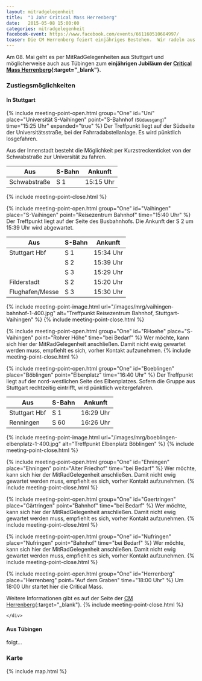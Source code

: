 ```yaml
---
layout: mitradgelegenheit
title:  "1 Jahr Critical Mass Herrenberg"
date:   2015-05-08 15:00:00
categories: mitradgelegenheit
facebook-event: https://www.facebook.com/events/661160510684997/
teaser: Die CM Herrenberg feiert einjähriges Bestehen.  Wir radeln aus Stuttgart und Tübingen nach Herrenberg und feiern gemeinsam.
---
```


Am 08.&nbsp;Mai geht es per MitRadGelegenheiten aus Stuttgart und möglicherweise auch aus Tübingen zum **einjährigen Jubiläum der [Critical Mass Herrenberg][CM-Herrenberg]{:target="_blank"}**.


### Zustiegsmöglichkeiten

<div class="row">
  <div class="col-md-6">
    <h4>In Stuttgart</h4>
    <div class="panel-group" id="accordionOne" role="tablist" aria-multiselectable="true">

{% include meeting-point-open.html group="One" id="Uni" place="Universität S-Vaihingen" point="S-Bahnhof <small>(Südausgang)</small>" time="15:25 Uhr" expanded="true" %}
Der Treffpunkt liegt auf der Südseite der Universitätsstraße, bei der
Fahrradabstellanlage.  Es wird pünktlich losgefahren.

Aus der Innenstadt besteht die Möglichkeit per Kurzstreckenticket von der
Schwabstraße zur Universität zu fahren.

<table class="table table-striped table-condensed">
  <thead>
    <tr>
      <th>Aus</th>
      <th>S-Bahn</th>
      <th>Ankunft</th>
    </tr>
  </thead>
  <tbody>
    <tr>
      <td>Schwabstraße</td>
      <td><span class="fa fa-train"></span> S&nbsp;1</td>
      <td><span class="fa fa-clock-o"></span> 15:15 Uhr</td>
    </tr>
  </tbody>
</table>
{% include meeting-point-close.html %}

{% include meeting-point-open.html group="One" id="Vaihingen" place="S-Vaihingen" point="Reisezentrum Bahnhof" time="15:40 Uhr" %}
Der Treffpunkt liegt auf der Seite des Busbahnhofs.  Die Ankunft der
S&nbsp;2 um 15:39&nbsp;Uhr wird abgewartet.

<table class="table table-striped table-condensed">
  <thead>
    <tr>
      <th>Aus</th>
      <th>S-Bahn</th>
      <th>Ankunft</th>
    </tr>
  </thead>
  <tbody>
    <tr>
      <td>Stuttgart Hbf</td>
      <td><span class="fa fa-train"></span> S&nbsp;1</td>
      <td><span class="fa fa-clock-o"></span> 15:34 Uhr</td>
    </tr>
    <tr>
      <td>&nbsp;</td>
      <td><span class="fa fa-train"></span> S&nbsp;2</td>
      <td><span class="fa fa-clock-o"></span> 15:39 Uhr</td>
    </tr>
    <tr>
      <td>&nbsp;</td>
      <td><span class="fa fa-train"></span> S&nbsp;3</td>
      <td><span class="fa fa-clock-o"></span> 15:29 Uhr</td>
    </tr>
    <tr>
      <td>Filderstadt</td>
      <td><span class="fa fa-train"></span> S&nbsp;2</td>
      <td><span class="fa fa-clock-o"></span> 15:20 Uhr</td>
    </tr>
    <tr>
      <td>Flughafen/Messe</td>
      <td><span class="fa fa-train"></span> S&nbsp;3</td>
      <td><span class="fa fa-clock-o"></span> 15:30 Uhr</td>
    </tr>
  </tbody>
</table>
{% include meeting-point-image.html url="/images/mrg/vaihingen-bahnhof-1-400.jpg" alt="Treffpunkt Reisezentrum Bahnhof, Stuttgart-Vaihingen" %}
{% include meeting-point-close.html %}

{% include meeting-point-open.html group="One" id="RHoehe" place="S-Vaihingen" point="Rohrer Höhe" time="bei Bedarf" %}
Wer möchte, kann sich hier der MitRadGelegenheit anschließen.  Damit
nicht ewig gewartet werden muss, empfiehlt es sich, vorher Kontakt
aufzunehmen.
{% include meeting-point-close.html %}

{% include meeting-point-open.html group="One" id="Boeblingen" place="Böblingen" point="Elbenplatz" time="16:40 Uhr" %}
Der Treffpunkt liegt auf der nord-westlichen Seite des Elbenplatzes.
Sofern die Gruppe aus Stuttgart rechtzeitig eintrifft, wird pünktlich
weitergefahren.

<table class="table table-striped table-condensed">
  <thead>
    <tr>
      <th>Aus</th>
      <th>S-Bahn</th>
      <th>Ankunft</th>
    </tr>
  </thead>
  <tbody>
    <tr>
      <td>Stuttgart Hbf</td>
      <td><span class="fa fa-train"></span> S&nbsp;1</td>
      <td><span class="fa fa-clock-o"></span> 16:29 Uhr</td>
    </tr>
    <tr>
      <td>Renningen</td>
      <td><span class="fa fa-train"></span> S&nbsp;60</td>
      <td><span class="fa fa-clock-o"></span> 16:26 Uhr</td>
    </tr>
  </tbody>
</table>
{% include meeting-point-image.html url="/images/mrg/boeblingen-elbenplatz-1-400.jpg" alt="Treffpunkt Elbenplatz Böblingen" %}
{% include meeting-point-close.html %}

{% include meeting-point-open.html group="One" id="Ehningen" place="Ehningen" point="Alter Friedhof" time="bei Bedarf" %}
Wer möchte, kann sich hier der MitRadGelegenheit anschließen.  Damit nicht ewig gewartet werden muss, empfiehlt es sich, vorher Kontakt aufzunehmen.
{% include meeting-point-close.html %}

{% include meeting-point-open.html group="One" id="Gaertringen" place="Gärtringen" point="Bahnhof" time="bei Bedarf" %}
Wer möchte, kann sich hier der MitRadGelegenheit anschließen.  Damit nicht ewig gewartet werden muss, empfiehlt es sich, vorher Kontakt aufzunehmen.
{% include meeting-point-close.html %}

{% include meeting-point-open.html group="One" id="Nufringen" place="Nufringen" point="Bahnhof" time="bei Bedarf" %}
Wer möchte, kann sich hier der MitRadGelegenheit anschließen.  Damit nicht ewig gewartet werden muss, empfiehlt es sich, vorher Kontakt aufzunehmen.
{% include meeting-point-close.html %}

{% include meeting-point-open.html group="One" id="Herrenberg" place="Herrenberg" point="Auf dem Graben" time="18:00 Uhr" %}
Um 18:00&nbsp;Uhr startet hier die Critical Mass.

Weitere Informationen gibt es auf der Seite der [CM Herrenberg][CM-Herrenberg]{:target="_blank"}.
{% include meeting-point-close.html %}

    </div>
  </div>

  <div class="col-md-6">
    <h4>Aus Tübingen</h4>
    <p>folgt…</p>
  </div>
</div>


### Karte

{% include map.html %}

<div id="mitradmap" style="width:100%; height: 100px;"></div>

<script>
  $(document).ready(function(){
    makeMap(
      "/maps/critical-mass/herrenberg-2015-05-08.geojson",
      "mitradmap",
      ["Stuttgart", "Böblingen", "Critical Mass Herrenberg"]
    );
  });
</script>




[CM-Herrenberg]: https://criticalmassherrenberg.wordpress.com/
